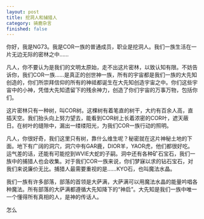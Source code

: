 ```yaml
---
layout: post
title: 挖洞人和捕猎人
category: 骑鹿杂言
finished: false
---
```


你好，我是NG73。我是COR一族的普通成员，职业是挖洞人。我们一族生活在一片无边无际的密林之中……

凡人，你不要认为是我们的文明太原始，走不出这片密林，以致认知有限。不妨告诉你，我们COR一族……是真正的创世神一族，所有的宇宙都是我们一族的大先知创造的，你们所崇拜信仰的所有的神祗都诞生在大先知创造宇宙之中。你们这些宇宙中的小神，凭借大先知遗留下的残余神力，创造了你们宇宙的万事万物，包括你们。

这片密林只有一种树，叫COR树。这棵树有着笔直的树干，大约有百余人高，直插天空。我们抬头向上努力望去，能看到COR树上长着浓密的COR叶，遮天蔽日。在树叶的缝隙中，漏出一缕缕阳光，为我们COR一族行动的照明。

凡人，你很好奇，我们这里只有树，靠什么维生呢？秘密就在这片神秘土地的下面。地下有广阔的洞穴，洞穴中有GAR鹿，DIOR羊，YAOR虎，他们都很好吃。运气差的话，还能有可能挖到WVIE大蛇的子嗣。洞中还有各种矿石宝石，我们一族中的捕猎人也会收集。对于我们COR一族来说，你们梦寐以求的钻石宝石，对我们来说廉价无比。捕猎人最需要重视的是……KYO石，也叫魔法水晶。

我们一族有许多部落，部落的首领是大萨满，大萨满可以用魔法水晶的能量吟唱各种魔法。所有部落的大萨满都遵循大先知降下的“神启”。大先知是我们一族中唯一一个懂得所有真相的人，是神的传话人。

怎么